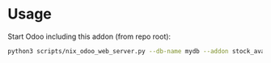 # Usage

Start Odoo including this addon (from repo root):

```bash
python3 scripts/nix_odoo_web_server.py --db-name mydb --addon stock_available
```
